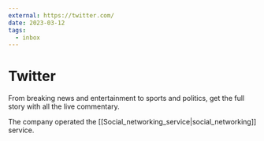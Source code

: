 ```yaml
---
external: https://twitter.com/
date: 2023-03-12
tags:
  - inbox
---
```


# Twitter

From breaking news and entertainment to sports and politics, get the full story
with all the live commentary.

The company operated the [[Social_networking_service|social_networking]]
service.
